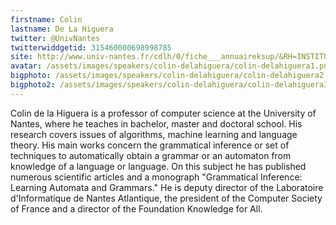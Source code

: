 ```yaml
---
firstname: Colin 
lastname: De La Higuera
twitter: @UnivNantes
twitterwiddgetid: 315460000698998785
site: http://www.univ-nantes.fr/cdlh/0/fiche___annuaireksup/&RH=INSTITUTIONNEL
avatar: /assets/images/speakers/colin-delahiguera/colin-delahiguera1.png
bigphoto: /assets/images/speakers/colin-delahiguera/colin-delahiguera2.png
bigphoto2: /assets/images/speakers/colin-delahiguera/colin-delahiguera3.png
---
```


Colin de la Higuera is a professor of computer science at the University of Nantes, where he teaches in bachelor, master and doctoral school. His research covers issues of algorithms, machine learning and language theory. His main works concern the grammatical inference or set of techniques to automatically obtain a grammar or an automaton from knowledge of a language or language. On this subject he has published numerous scientific articles and a monograph "Grammatical Inference: Learning Automata and Grammars." He is deputy director of the Laboratoire d'Informatique de Nantes Atlantique, the president of the Computer Society of France and a director of the Foundation Knowledge for All.
